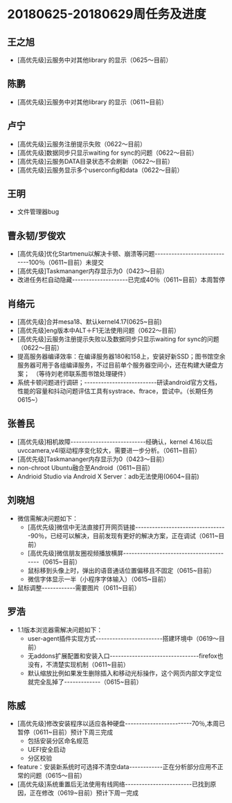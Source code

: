 # 20180625-20180629周任务及进度

## 王之旭
- [高优先级]云服务中对其他library 的显示（0625～目前）

## 陈鹏
- [高优先级]云服务中对其他library 的显示（0611~目前）
   
## 卢宁
- [高优先级]云服务注册提示失败（0622～目前）
- [高优先级]数据同步只显示waiting for sync的问题（0622～目前）
- [高优先级]云服务DATA目录状态不会刷新（0622～目前）
- [高优先级]云服务显示多个userconfig和data（0622～目前）

## 王明
- 文件管理器bug

## 曹永韧/罗俊欢
- [高优先级]优化Startmenu以解决卡顿、崩溃等问题-----------------------------100％（0611~目前）未提交
- [高优先级]Taskmananger内存显示为0（0423～目前）
- 改进任务栏自动隐藏--------------------已完成40％（0611~目前）本周暂停

## 肖络元
- [高优先级]合并mesa18、默认kernel4.17(0625~目前)
- [高优先级]eng版本中ALT＋F1无法使用问题（0622～目前）
- [高优先级]云服务注册提示失败以及数据同步只显示waiting for sync的问题（0622～目前）
- 提高服务器编译效率：在编译服务器180和158上，安装好新SSD；图书馆空余服务器可用于各组编译服务，不过目前单个服务器空间小，还在构建大硬盘方案；　（等待刘老师联系图书馆处理硬件）
- 系统卡顿问题进行调研；--------------------------研读android官方文档，性能的容量和抖动问题评估工具有systrace、ftrace，尝试中。（长期任务0615~）

## 张善民
- [高优先级]相机故障---------------------------经确认，kernel 4.16以后uvccamera,v4l驱动程序变化较大，需要进一步分析。（0611~目前）
- [高优先级]Taskmananger内存显示为0（0423～目前）
- non-chroot Ubuntu融合至Android（0611~目前）
- Andrioid Studio via Android X Server：adb无法使用(0604~目前)

## 刘晓旭
- 微信需解决问题如下：
  - [高优先级]微信中无法直接打开网页链接---------------------------------90％，已经可以解决，目前发现有更好的解决方案，正在调试（0611~目前）
  - [高优先级]微信朋友圈视频播放横屏----------------------------------------（0615~目前）
  - 鼠标移到头像上时，弹出的语音通话位置偏移且不固定（0615~目前）
  - 微信字体显示一半（小程序字体输入）（0615~目前）
- 鼠标调整------------需要图片（0611~目前）

## 罗浩
- 1.1版本浏览器需解决问题如下：
  - user-agent插件实现方式------------------------搭建环境中（0619～目前）
  - 无addons扩展配置和安装入口--------------------------------firefox也没有，不清楚实现机制（0611~目前）
  - 默认缩放比例如果发生删除插入和移动光标操作，这个网页内部文字定位就完全乱掉了-------------（0615~目前）

## 陈威
- [高优先级]修改安装程序以适应各种硬盘------------------------70％,本周已暂停（0611~目前）预计下周三完成
  - 包括安装分区命名规范
  - UEFI安全启动
  - 分区校验
- feature：安装新系统时可选择不清空data------------正在分析部分应用不正常的问题（0615～目前）
- [高优先级]系统重置后无法使用有线网络------------------------已找到原因，正在修改（0619~目前）预计下周一完成
